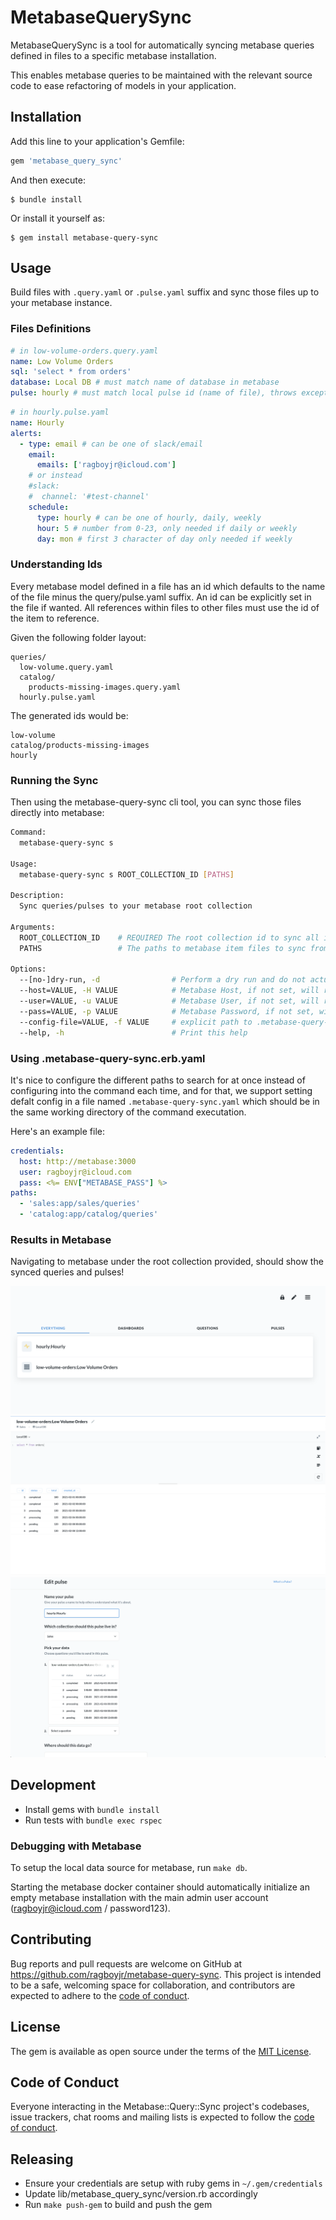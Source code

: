# MetabaseQuerySync

MetabaseQuerySync is a tool for automatically syncing metabase queries defined in files to a specific metabase installation.

This enables metabase queries to be maintained with the relevant source code to ease refactoring of models in your application.

## Installation

Add this line to your application's Gemfile:

```ruby
gem 'metabase_query_sync'
```

And then execute:

    $ bundle install

Or install it yourself as:

    $ gem install metabase-query-sync

## Usage

Build files with `.query.yaml` or `.pulse.yaml` suffix and sync those files up to your metabase instance.

### Files Definitions

```yaml
# in low-volume-orders.query.yaml
name: Low Volume Orders
sql: 'select * from orders'
database: Local DB # must match name of database in metabase
pulse: hourly # must match local pulse id (name of file), throws exception if no pulse is found with that name
```

```yaml
# in hourly.pulse.yaml
name: Hourly
alerts:
  - type: email # can be one of slack/email
    email:
      emails: ['ragboyjr@icloud.com']
    # or instead
    #slack:
    #  channel: '#test-channel'
    schedule:
      type: hourly # can be one of hourly, daily, weekly
      hour: 5 # number from 0-23, only needed if daily or weekly
      day: mon # first 3 character of day only needed if weekly
```

### Understanding Ids

Every metabase model defined in a file has an id which defaults to the name of the file minus the query/pulse.yaml suffix. An id can be explicitly set in the file if wanted. All references within files to other files must use the id of the item to reference.

Given the following folder layout:

```
queries/
  low-volume.query.yaml
  catalog/
    products-missing-images.query.yaml
  hourly.pulse.yaml
```

The generated ids would be:

```
low-volume
catalog/products-missing-images
hourly
```

### Running the Sync

Then using the metabase-query-sync cli tool, you can sync those files directly into metabase:

```bash
Command:
  metabase-query-sync s

Usage:
  metabase-query-sync s ROOT_COLLECTION_ID [PATHS]

Description:
  Sync queries/pulses to your metabase root collection

Arguments:
  ROOT_COLLECTION_ID  	# REQUIRED The root collection id to sync all items under.
  PATHS               	# The paths to metabase item files to sync from. Support for scoped paths with custom_name:/path/to/folder is supported as well to ensure each imported item is scoped with custom_name.

Options:
  --[no-]dry-run, -d              	# Perform a dry run and do not actually sync to the metabase instance., default: false
  --host=VALUE, -H VALUE          	# Metabase Host, if not set, will read from env at METABASE_QUERY_SYNC_HOST
  --user=VALUE, -u VALUE          	# Metabase User, if not set, will read from env at METABASE_QUERY_SYNC_USER
  --pass=VALUE, -p VALUE          	# Metabase Password, if not set, will read from env at METABASE_QUERY_SYNC_PASS
  --config-file=VALUE, -f VALUE   	# explicit path to .metabase-query-sync.erb.yaml file in case its not in the working directory
  --help, -h                      	# Print this help
```

### Using .metabase-query-sync.erb.yaml

It's nice to configure the different paths to search for at once instead of configuring into the command each time, and for that, we support setting defalt config in a file named `.metabase-query-sync.yaml` which should be in the same working directory of the command executation.

Here's an example file:

```yaml
credentials:
  host: http://metabase:3000
  user: ragboyjr@icloud.com
  pass: <%= ENV["METABASE_PASS"] %>
paths:
  - 'sales:app/sales/queries'
  - 'catalog:app/catalog/queries'
```

### Results in Metabase

Navigating to metabase under the root collection provided, should show the synced queries and pulses!

![All Synced Items](docs/img/readme-1-everything.png)
![Card](docs/img/readme-1-card.png)
![Pulse](docs/img/readme-1-pulse.png)

## Development

- Install gems with `bundle install`
- Run tests with `bundle exec rspec`

### Debugging with Metabase

To setup the local data source for metabase, run `make db`.

Starting the metabase docker container should automatically initialize an empty metabase installation with the main admin user account (ragboyjr@icloud.com / password123).

## Contributing

Bug reports and pull requests are welcome on GitHub at https://github.com/ragboyjr/metabase-query-sync. This project is intended to be a safe, welcoming space for collaboration, and contributors are expected to adhere to the [code of conduct](https://github.com/ragboyjr/metabase-query-sync/blob/master/CODE_OF_CONDUCT.md).

## License

The gem is available as open source under the terms of the [MIT License](https://opensource.org/licenses/MIT).

## Code of Conduct

Everyone interacting in the Metabase::Query::Sync project's codebases, issue trackers, chat rooms and mailing lists is expected to follow the [code of conduct](https://github.com/ragboyjr/metabase-query-sync/blob/master/CODE_OF_CONDUCT.md).

## Releasing

- Ensure your credentials are setup with ruby gems in `~/.gem/credentials`
- Update lib/metabase_query_sync/version.rb accordingly
- Run `make push-gem` to build and push the gem